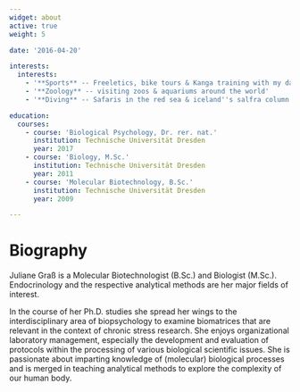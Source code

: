 ```yaml
---
widget: about
active: true
weight: 5

date: '2016-04-20'

interests:
  interests:
    - '**Sports** -- Freeletics, bike tours & Kanga training with my daughter'
    - '**Zoology** -- visiting zoos & aquariums around the world'
    - '**Diving** -- Safaris in the red sea & iceland''s salfra column'

education:
  courses:
    - course: 'Biological Psychology, Dr. rer. nat.'
      institution: Technische Universität Dresden
      year: 2017
    - course: 'Biology, M.Sc.'
      institution: Technische Universität Dresden
      year: 2011
    - course: 'Molecular Biotechnology, B.Sc.'
      institution: Technische Universität Dresden
      year: 2009

---
```


# Biography

<span itemprop="description">
Juliane Graß is a Molecular Biotechnologist (B.Sc.) and Biologist (M.Sc.).
Endocrinology and the respective analytical methods are her major fields of interest.
</span>

In the course of her Ph.D. studies she spread her wings to the interdisciplinary area of biopsychology to examine biomatrices that are relevant in the context of chronic stress research.
She enjoys organizational laboratory management, especially the development and evaluation of protocols within the processing of various biological scientific issues.
She is passionate about imparting knowledge of (molecular) biological processes and is merged in teaching analytical methods to explore the complexity of our human body.
